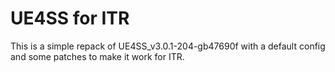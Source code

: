 # UE4SS for ITR

This is a simple repack of UE4SS_v3.0.1-204-gb47690f with a default config and some patches to make it work for ITR.
